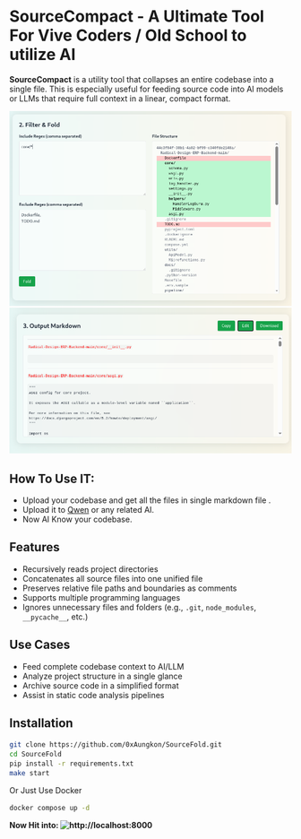 # SourceCompact - A Ultimate Tool For Vive Coders / Old School to utilize AI 

**SourceCompact** is a utility tool that collapses an entire codebase into a single file. This is especially useful for feeding source code into AI models or LLMs that require full context in a linear, compact format.

<img src="static/images/gui.png" alt="Output 1" width="600"/>  
<img src="static/images/output1.png" alt="Output 1" width="600"/>  

## How To Use IT:
- Upload your codebase and get all the files in single markdown file . 
- Upload it to [Qwen](https://chat.qwen.ai/) or any related AI. 
- Now AI Know your codebase.


## Features

- Recursively reads project directories
- Concatenates all source files into one unified file
- Preserves relative file paths and boundaries as comments
- Supports multiple programming languages
- Ignores unnecessary files and folders (e.g., `.git`, `node_modules`, `__pycache__`, etc.)

## Use Cases

- Feed complete codebase context to AI/LLM
- Analyze project structure in a single glance
- Archive source code in a simplified format
- Assist in static code analysis pipelines

## Installation

```bash
git clone https://github.com/0xAungkon/SourceFold.git
cd SourceFold
pip install -r requirements.txt
make start
```

Or Just Use Docker
```bash
docker compose up -d
```

**Now Hit into: ![http://localhost:8000](http://localhost:8000)**
